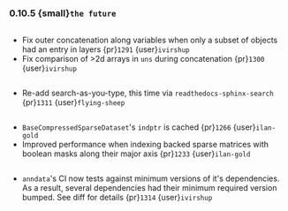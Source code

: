 ### 0.10.5 {small}`the future`

```{rubric} Bugfix
```

* Fix outer concatenation along variables when only a subset of objects had an entry in layers {pr}`1291` {user}`ivirshup`
* Fix comparison of >2d arrays in `uns` during concatenation {pr}`1300` {user}`ivirshup`

```{rubric} Documentation
```
* Re-add search-as-you-type, this time via `readthedocs-sphinx-search` {pr}`1311` {user}`flying-sheep`

```{rubric} Performance
```

* `BaseCompressedSparseDataset`'s `indptr` is cached {pr}`1266` {user}`ilan-gold`
* Improved performance when indexing backed sparse matrices with boolean masks along their major axis {pr}`1233` {user}`ilan-gold`

```{rubric} Development
```

* `anndata`'s CI now tests against minimum versions of it's dependencies. As a result, several dependencies had their minimum required version bumped. See diff for details {pr}`1314` {user}`ivirshup`
